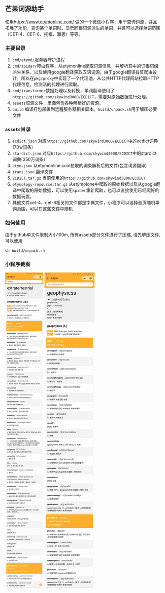 ## 芒果词源助手

使用https://www.etymonline.com/ 做的一个微信小程序，用于查询词源，并且拓展了功能，查询某个单词时，显示同根词源派生的单词，并且可以选择单词范围（CET-4、CET-6、托福、雅思）等等。

### 主要目录
1. `cmd/etymd/`服务器守护进程
2. `cmd/spider/`爬虫程序，从etymonline爬取词源信息，并解析其中的词根词缀派生关系，以及使用google翻译获取汉语词源，由于google翻译有反爬虫设计，所以在`pkg/proxy`中实现了一个代理池，从公共HTTP代理网站拉取HTTP代理信息，检测活的代理进行爬取。
3. `cmd/transformer`数据处理以及转换，单词翻译使用了`https://github.com/skywind3000/ECDICT`，需要对原始数据进行处理。
4. `assets`资源文件，里面包含各种解析好的资源。
5. `build` 编译打包部署到远程服务器相关脚本，`build/unpack.sh`用于解压必要文件

### `assets`目录
1. `ecdict.json` 对应`https://github.com/skywind3000/ECDICT`中的ecdict词典(70w词条)
2. `stardict.json` 对应`https://github.com/skywind3000/ECDICT`中的stardict词典(350万词条)
3. `etym.json` 从etymonline.com拉取的词条解析后的文件(包含词源翻译)
4. `trans.json` 翻译文件
5. `ECDICT.tar.gz` 当前使用的`https://github.com/skywind3000/ECDICT`
6. `etymology-resource.tar.gz` 从etymolone中爬取的原始数据以及从google翻译中爬取的原始数据，可以使用`spider`重新爬取，也可以直接使用已经爬好的数据玩耍。
7. 其他文件cet-4、cet-6相关的文件都是字典文件，小程序可以选择首页随机单词范围，可以在这些文件中随机

### 如何使用
由于github单文件限制大小100m, 所有assets部分文件进行了压缩, 请先解压文件, 可以使用
```
sh build/unpack.sh
```

### 小程序截图

![screenshot](./screenshot/ex.jpg)
![screenshot](./screenshot/geo.jpg)
